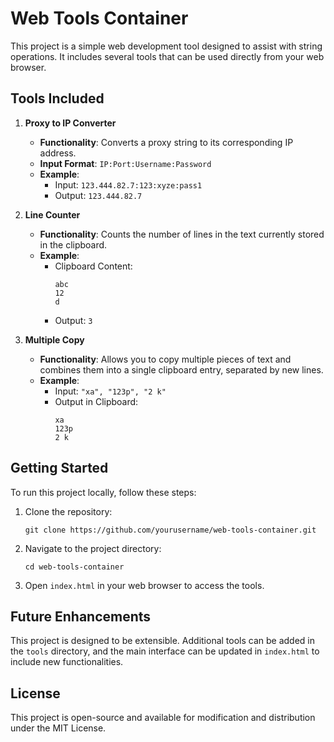 # Web Tools Container

This project is a simple web development tool designed to assist with string operations. It includes several tools that can be used directly from your web browser. 

## Tools Included

1. **Proxy to IP Converter**
   - **Functionality**: Converts a proxy string to its corresponding IP address.
   - **Input Format**: `IP:Port:Username:Password`
   - **Example**: 
     - Input: `123.444.82.7:123:xyze:pass1`
     - Output: `123.444.82.7`

2. **Line Counter**
   - **Functionality**: Counts the number of lines in the text currently stored in the clipboard.
   - **Example**: 
     - Clipboard Content:
       ```
       abc
       12
       d
       ```
     - Output: `3`

3. **Multiple Copy**
   - **Functionality**: Allows you to copy multiple pieces of text and combines them into a single clipboard entry, separated by new lines.
   - **Example**: 
     - Input: `"xa", "123p", "2 k"`
     - Output in Clipboard:
       ```
       xa
       123p
       2 k
       ```

## Getting Started

To run this project locally, follow these steps:

1. Clone the repository:
   ```
   git clone https://github.com/yourusername/web-tools-container.git
   ```

2. Navigate to the project directory:
   ```
   cd web-tools-container
   ```

3. Open `index.html` in your web browser to access the tools.

## Future Enhancements

This project is designed to be extensible. Additional tools can be added in the `tools` directory, and the main interface can be updated in `index.html` to include new functionalities.

## License

This project is open-source and available for modification and distribution under the MIT License.